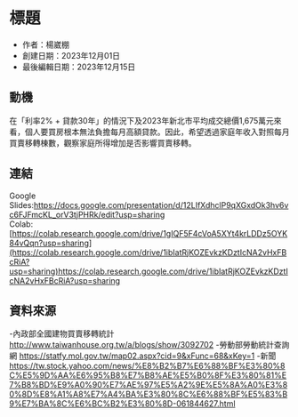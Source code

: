 # 標題
- 作者：楊崴棚
- 創建日期：2023年12月01日
- 最後編輯日期：2023年12月15日

## 動機
在「利率2% + 貸款30年」的情況下及2023年新北市平均成交總價1,675萬元來看，個人要買房根本無法負擔每月高額貸款。因此，希望透過家庭年收入對照每月買賣移轉棟數，觀察家庭所得增加是否影響買賣移轉。

## 連結
Google Slides:https://docs.google.com/presentation/d/12LIfXdhclP9qXGxdOk3hv6vc6FJFmcKL_orV3tjPHRk/edit?usp=sharing  
Colab:[https://colab.research.google.com/drive/1gIQF5F4cVoA5XYt4krLDDz5OYK84vQqn?usp=sharing](https://colab.research.google.com/drive/1ibIatRjKOZEvkzKDztIcNA2vHxFBcRiA?usp=sharing)https://colab.research.google.com/drive/1ibIatRjKOZEvkzKDztIcNA2vHxFBcRiA?usp=sharing

## 資料來源
-內政部全國建物買賣移轉統計
http://www.taiwanhouse.org.tw/a/blogs/show/3092702
-勞動部勞動統計查詢網
https://statfy.mol.gov.tw/map02.aspx?cid=9&xFunc=68&xKey=1
-新聞
https://tw.stock.yahoo.com/news/%E8%B2%B7%E6%88%BF%E3%80%8C%E5%9D%AA%E6%95%B8%E7%B8%AE%E5%B0%8F%E3%80%81%E7%B8%BD%E9%A0%90%E7%AE%97%E5%A2%9E%E5%8A%A0%E3%80%8D%E8%A1%A8%E7%A4%BA%E3%80%8C%E6%88%BF%E5%83%B9%E7%BA%8C%E6%BC%B2%E3%80%8D-061844627.html
